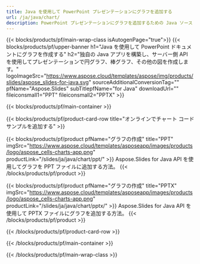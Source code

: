 ```yaml
---
title: Java を使用して PowerPoint プレゼンテーションにグラフを追加する
url: /ja/java/chart/
description: PowerPoint プレゼンテーションにグラフを追加するための Java ソース コード
---
```


{{< blocks/products/pf/main-wrap-class isAutogenPage="true">}}
{{< blocks/products/pf/upper-banner h1="Java を使用して PowerPoint ドキュメントにグラフを作成する" h2="独自の Java アプリを構築し、サーバー側 API を使用してプレゼンテーションで円グラフ、棒グラフ、その他の図を作成します。" logoImageSrc="https://www.aspose.cloud/templates/aspose/img/products/slides/aspose_slides-for-java.svg" sourceAdditionalConversionTag="" pfName="Aspose.Slides" subTitlepfName="for Java" downloadUrl="" fileiconsmall1="PPT" fileiconsmall2="PPTX" >}}

{{< blocks/products/pf/main-container >}}

{{< blocks/products/pf/product-card-row title="オンラインでチャート コード サンプルを追加する" >}}

{{< blocks/products/pf/product pfName="グラフの作成" title="PPT" imgSrc="https://www.aspose.cloud/templates/asposeapp/images/products/logo/aspose_cells-charts-app.png" productLink="/slides/ja/java/chart/ppt/" >}}
Aspose.Slides for Java API を使用してグラフを PPT ファイルに追加する方法。
{{< /blocks/products/pf/product >}}

{{< blocks/products/pf/product pfName="グラフの作成" title="PPTX" imgSrc="https://www.aspose.cloud/templates/asposeapp/images/products/logo/aspose_cells-charts-app.png" productLink="/slides/ja/java/chart/pptx/" >}}
Aspose.Slides for Java API を使用して PPTX ファイルにグラフを追加する方法。
{{< /blocks/products/pf/product >}}



{{< /blocks/products/pf/product-card-row >}}

{{< /blocks/products/pf/main-container >}}
    
{{< /blocks/products/pf/main-wrap-class >}}